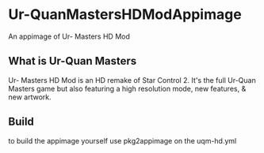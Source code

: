 # Ur-QuanMastersHDModAppimage
An appimage of Ur- Masters HD Mod

## What is Ur-Quan Masters
Ur- Masters HD Mod is an HD remake of Star Control 2. It's the full Ur-Quan Masters game but also featuring a high resolution mode, new features, & new artwork.

## Build
to build the appimage yourself use pkg2appimage on the uqm-hd.yml
